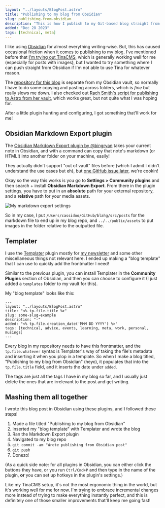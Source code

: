 ```yaml
---
layout: "../layouts/BlogPost.astro"
title: "Publishing to my blog from Obsidian"
slug: publishing-from-obsidian
description: "This is how I publish to my Git-based blog straight from Obsidian (kind of)"
added: "Dec 28 2023"
tags: [technical, meta]
---
```


I like using [Obsidian](https://obsidian.md/) for almost everything writing-wise. But, this has caused occasional friction when it comes to publishing to my blog. I've mentioned before that [I'm trying out TinaCMS](https://blog.cassidoo.co/post/trying-tinacms/), which is generally working well for me (especially for posts with images), but I wanted to try something where I can push straight from Obsidian if I'm not able to use Tina for whatever reason.

The [repository for this blog](https://github.com/cassidoo/blahg) is separate from my Obsidian vault, so normally I have to do some copying and pasting across folders, which is _fine_ but really slows me down. I also checked out [Rach Smith's script for publishing to Astro from her vault](https://github.com/rachsmithcodes/obsidian-to-astro-sync), which works great, but not quite what I was hoping for.

After a little plugin hunting and configuring, I got something that'll work for me!

## Obsidian Markdown Export plugin

The [Obsidian Markdown Export plugin by @bingryan](https://github.com/bingryan/obsidian-markdown-export-plugin) takes your current note in Obsidian, and with a command can copy that note's markdown (or HTML!) into another folder on your machine, easily!

They actually didn't support "out of vault" files before (which I admit I didn't understand the use cases but eh), but [one GitHub issue later](https://github.com/bingryan/obsidian-markdown-export-plugin/issues/52), we're cookin!

Okay so the way this works is you go to **Settings > Community plugins** and then search + install **Obsidian Markdown Export**. From there in the plugin settings, you have to put in an **absolute** path for your external repository, and a **relative** path for your media assets.

![My markdown export settings](/assets/markdown-export-settings.png)

So in my case, I put `/Users/cassidoo/GitHub/blahg/src/posts` for the markdown file to end up in my blog repo, and `../../public/assets` to put images in the folder relative to the outputted file.

## Templater

I use the [Templater](https://github.com/SilentVoid13/Templater) plugin mostly for [my newsletter](https://cassidoo.co/newsletter) and some other miscellaneous things not relevant here. I ended up making a "blog template" that I can use to quickly add the frontmatter I need!

Similar to the previous plugin, you can install Templater in the **Community Plugins** section of Obsidian, and then you can choose to configure it (I just added a `templates` folder to my vault for this).

My "blog template" looks like this:

```
---
layout: "../layouts/BlogPost.astro"
title: "<% tp.file.title %>"
slug: some-slug-example
description: "-"
added: "<% tp.file.creation_date('MMM DD YYYY') %>"
tags: [technical, advice, events, learning, meta, work, personal, musings]
---
```

Every blog in my repository needs to have this frontmatter, and the `tp.file.whatever` syntax is Templater's way of taking the file's metadata and inserting it when you plop in a template. So when I make a blog titled, "Publishing to my blog from Obsidian" (heyo), it populates that into the `tp.file.title` field, and it inserts the date under `added`.

The tags are just all the tags I have in my blog so far, and I usually just delete the ones that are irrelevant to the post and get writing.

## Mashing them all together

I wrote this blog post in Obsidian using these plugins, and I followed these steps!

1. Made a file titled "Publishing to my blog from Obsidian"
2. Inserted my "blog template" with Templater and wrote the blog
3. Ran the Markdown Export plugin
4. Navigated to my blog repo
5. `git commit -am "Wrote publishing from Obsidian post"`
6. `git push`
7. Donezo!

(As a quick side note: for all plugins in Obsidian, you can either click the buttons they have, or you run `Ctrl/Cmd+P` and then type in the name of the plugin, **or** you can set up hotkeys in the plugin's settings.)

Like my TinaCMS setup, it's not the most ergonomic thing in the world, but it's working well for me for now. I'm trying to embrace incremental changes more instead of trying to make everything instantly perfect, and this is definitely one of those smaller improvements that'll keep me going fast!

